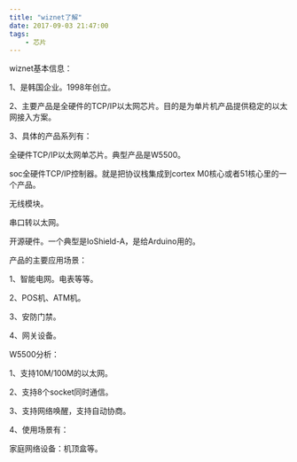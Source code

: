 ```yaml
---
title: "wiznet了解"
date: 2017-09-03 21:47:00
tags:
	- 芯片
---
```




wiznet基本信息：

1、是韩国企业。1998年创立。

2、主要产品是全硬件的TCP/IP以太网芯片。目的是为单片机产品提供稳定的以太网接入方案。

3、具体的产品系列有：

全硬件TCP/IP以太网单芯片。典型产品是W5500。

soc全硬件TCP/IP控制器。就是把协议栈集成到cortex M0核心或者51核心里的一个产品。

无线模块。

串口转以太网。

开源硬件。一个典型是IoShield-A，是给Arduino用的。



产品的主要应用场景：

1、智能电网。电表等等。

2、POS机、ATM机。

3、安防门禁。

4、网关设备。



W5500分析：

1、支持10M/100M的以太网。

2、支持8个socket同时通信。

3、支持网络唤醒，支持自动协商。

4、使用场景有：

家庭网络设备：机顶盒等。


